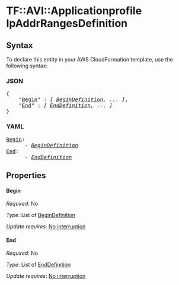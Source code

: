 # TF::AVI::Applicationprofile IpAddrRangesDefinition

## Syntax

To declare this entity in your AWS CloudFormation template, use the following syntax:

### JSON

<pre>
{
    "<a href="#begin" title="Begin">Begin</a>" : <i>[ <a href="begindefinition.md">BeginDefinition</a>, ... ]</i>,
    "<a href="#end" title="End">End</a>" : <i>[ <a href="enddefinition.md">EndDefinition</a>, ... ]</i>
}
</pre>

### YAML

<pre>
<a href="#begin" title="Begin">Begin</a>: <i>
      - <a href="begindefinition.md">BeginDefinition</a></i>
<a href="#end" title="End">End</a>: <i>
      - <a href="enddefinition.md">EndDefinition</a></i>
</pre>

## Properties

#### Begin

_Required_: No

_Type_: List of <a href="begindefinition.md">BeginDefinition</a>

_Update requires_: [No interruption](https://docs.aws.amazon.com/AWSCloudFormation/latest/UserGuide/using-cfn-updating-stacks-update-behaviors.html#update-no-interrupt)

#### End

_Required_: No

_Type_: List of <a href="enddefinition.md">EndDefinition</a>

_Update requires_: [No interruption](https://docs.aws.amazon.com/AWSCloudFormation/latest/UserGuide/using-cfn-updating-stacks-update-behaviors.html#update-no-interrupt)

